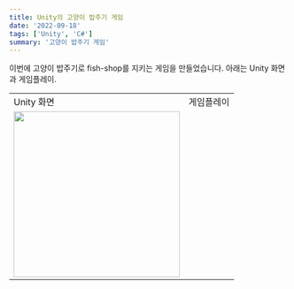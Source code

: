 ```yaml
---
title: Unity의 고양이 밥주기 게임
date: '2022-09-18'
tags: ['Unity', 'C#']
summary: '고양이 밥주기 게임'
---
```


이번에 고양이 밥주기로 fish-shop를 지키는 게임을 만들었습니다. 아래는 Unity 화면과 게임플레이.

<table>
    <tr>
        <td>Unity 화면 </td>
        <td>게임플레이 </td>
    </tr>
    <tr>
        <td><img src="/static/images/Sparta/unity-dogvscat.png" alt width="300"/>
        </td>
        <td>
        <ReactPlayer width="100%"
        height="100%" controls url="/static/images/Sparta/unity-dogvscat-Opt.mp4" 
        />
        </td>
    </tr> 
</table>
